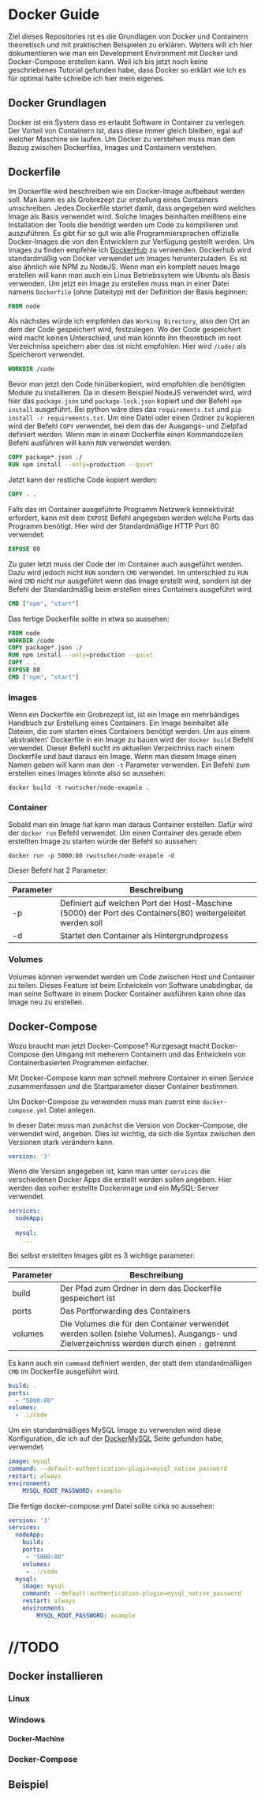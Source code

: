 # Docker Guide

Ziel dieses Repositories ist es die Grundlagen von Docker und Containern theoretisch und mit praktischen Beispielen zu erklären. Weiters will ich hier dokumentieren wie man ein Development Environment mit Docker und Docker-Compose erstellen kann. Weil ich bis jetzt noch keine geschriebenes Tutorial gefunden habe, dass Docker so erklärt wie ich es für optimal halte schreibe ich hier mein eigenes.

## Docker Grundlagen

Docker ist ein System dass es erlaubt Software in Container zu verlegen. Der Vorteil von Containern ist, dass diese immer gleich bleiben, egal auf welcher Maschine sie laufen. Um Docker zu verstehen muss man den Bezug zwischen Dockerfiles, Images und Containern verstehen. 

## Dockerfile

Im Dockerfile wird beschreiben wie ein Docker-Image aufbebaut werden soll. Man kann es als Grobrezept zur erstellung eines Containers umschreiben. Jedes Dockerfile startet damit, dass angegeben wird welches Image als Basis verwendet wird. Solche Images beinhalten meißtens eine Installation der Tools die benötigt werden um Code zu kompilieren und auszuführen. Es gibt für so gut wie alle Programmiersprachen offizielle Docker-Images die von den Entwicklern zur Verfügung gestellt werden. Um Images zu finden empfehle ich [DockerHub](https://hub.docker.com/) zu verwenden. Dockerhub wird standardmäßig von Docker verwendet um Images herunterzuladen. Es ist also ähnlich wie NPM zu NodeJS. Wenn man ein komplett neues Image erstellen will kann man auch ein Linux Betriebssytem wie Ubuntu als Basis verwenden. Um jetzt ein Image zu erstellen muss man in einer Datei namens `Dockerfile` (ohne Dateityp) mit der Definition der Basis beginnen:

```dockerfile
FROM node
```

Als nächstes würde ich empfehlen das `Working Directory`, also den Ort an dem der Code gespeichert wird, festzulegen. Wo der Code gespeichert wird macht keinen Unterschied, und man könnte ihn theoretisch im root Verzeichniss speichern aber das ist nicht empfohlen. Hier wird `/code/` als Speicherort verwendet.

```dockerfile
WORKDIR /code
```

Bevor man jetzt den Code hinüberkopiert, wird empfohlen die benötigten Module zu installieren. Da in diesem Beispiel NodeJS verwendet wird, wird hier das `package.json` und `package-lock.json` kopiert und der Befehl `npm install` ausgeführt. Bei python wäre dies das `requirements.txt` und `pip install -r requirements.txt`. Um eine Datei oder einen Ordner zu kopieren wird der Befehl `COPY` verwendet, bei dem das der Ausgangs- und Zielpfad definiert werden. Wenn man in einem Dockerfile einen Kommandozeilen Befehl ausführen will kann `RUN` verwendet werden:

```dockerfile
COPY package*.json ./
RUN npm install --only=production --quiet
```

Jetzt kann der restliche Code kopiert werden: 
```dockerfile
COPY . .
```

Falls das im Container ausgeführte Programm Netzwerk konnektivität erfordert, kann mit dem `EXPOSE` Befehl angegeben werden welche Ports das Programm benötigt. Hier wird der Standardmäßige HTTP Port 80 verwendet:

```dockerfile
EXPOSE 80
```

Zu guter letzt muss der Code der im Container auch ausgeführt werden. Dazu wird jedoch nicht `RUN` sondern `CMD` verwendet. Im unterschied zu `RUN` wird `CMD` nicht nur ausgeführt wenn das Image erstellt wird, sondern ist der Befehl der Standardmäßig beim erstellen eines Containers ausgeführt wird.

```dockerfile
CMD ["npm", "start"]
```

Das fertige Dockerfile sollte in etwa so aussehen:

```Dockerfile
FROM node
WORKDIR /code
COPY package*.json ./
RUN npm install --only=production --quiet
COPY . .
EXPOSE 80
CMD ["npm", "start"]
```

### Images
Wenn ein Dockerfile ein Grobrezept ist, ist ein Image ein mehrbändiges Handbuch zur Erstellung eines Containers. Ein Image beinhaltet alle Dateien, die zum starten eines Containers benötigt werden. Um aus einem 'abstraktem' Dockerfile in ein Image zu bauen wird der `docker build` Befehl verwendet. Dieser Befehl sucht im aktuellen Verzeichniss nach einem Dockerfile und baut daraus ein Image. Wenn man diesem Image einen Namen geben will kann man den `-t` Parameter verwenden. Ein Befehl zum erstellen eines Images könnte also so aussehen:
```
docker build -t rwutscher/node-exapmle .
```

### Container
Sobald man ein Image hat kann man daraus Container erstellen. Dafür wird der `docker run` Befehl verwendet. Um einen Container des gerade eben erstellten Image zu starten würde der Befehl so aussehen:
```
docker run -p 5000:80 rwutscher/node-exapmle -d
```
Dieser Befehl hat 2 Parameter:

|Parameter|Beschreibung|
|---|---|
|-p|Definiert auf welchen Port der Host-Maschine (5000) der Port des Containers(80) weitergeleitet werden soll|
|-d|Startet den Container als Hintergrundprozess|

### Volumes
Volumes können verwendet werden um Code zwischen Host und Container zu teilen. Dieses Feature ist beim Entwickeln von Software unabdingbar, da man seine Software in einem Docker Container ausführen kann ohne das Image neu zu erstellen.

## Docker-Compose
Wozu braucht man jetzt Docker-Compose? Kurzgesagt macht Docker-Compose den Umgang mit meherern Containern und das Entwickeln von Containerbasierten Programmen einfacher.

Mit Docker-Compose kann man schnell mehrere Container in einen Service zusammenfassen und die Startparameter dieser Container bestimmen.

Um Docker-Compose zu verwenden muss man zuerst eine `docker-compose.yml` Datei anlegen. 

In dieser Datei muss man zunächst die Version von Docker-Compose, die verwendet wird, angeben. Dies ist wichtig, da sich die Syntax zwischen den Versionen stark verändern kann.
```yml
version: '3'
```

Wenn die Version angegeben ist, kann man unter `services` die verschiedenen Docker Apps die erstellt werden sollen angeben. Hier werden das vorher erstellte Dockerimage und ein MySQL-Server verwendet.

```yml
services:
  nodeApp:
    ...
  mysql:
    ...
```

Bei selbst erstellten Images gibt es 3 wichtige parameter:

|Parameter|Beschreibung|
|-|-|
|build|Der Pfad zum Ordner in dem das Dockerfile gespeichert ist|
|ports|Das Portforwarding des Containers|
|volumes|Die Volumes die für den Container verwendet werden sollen (siehe Volumes). Ausgangs- und Zielverzeichniss werden durch einen `:` getrennt|

Es kann auch ein `command` definiert werden, der statt dem standardmäßigen `CMD` im Dockerfile ausgeführt wird.

```yml
build: .
ports:
  - "5000:80"
volumes:
  - .:/code
```

Um ein standardmäßiges MySQL Image zu verwenden wird diese Konfiguration, die ich auf der [DockerMySQL](https://docs.docker.com/samples/library/mysql/) Seite gefunden habe, verwendet.

```yml
image: mysql
command: --default-authentication-plugin=mysql_native_password
restart: always
environment:
    MYSQL_ROOT_PASSWORD: example
```

Die fertige docker-compose.yml Datei sollte cirka so aussehen:

```yml
version: '3'
services:
  nodeApp:
    build: .
    ports:
     - "5000:80"
    volumes:
     - .:/code
  mysql:
    image: mysql
    command: --default-authentication-plugin=mysql_native_password
    restart: always
    environment:
        MYSQL_ROOT_PASSWORD: example
```

# //TODO

## Docker installieren

### Linux

### Windows

#### Docker-Machine

### Docker-Compose

## Beispiel
